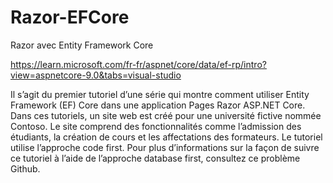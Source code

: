# Razor-EFCore
Razor avec Entity Framework Core


https://learn.microsoft.com/fr-fr/aspnet/core/data/ef-rp/intro?view=aspnetcore-9.0&tabs=visual-studio


Il s’agit du premier tutoriel d’une série qui montre comment utiliser Entity Framework (EF) Core dans une application Pages Razor ASP.NET Core. Dans ces tutoriels, un site web est créé pour une université fictive nommée Contoso. Le site comprend des fonctionnalités comme l’admission des étudiants, la création de cours et les affectations des formateurs. Le tutoriel utilise l’approche code first. Pour plus d’informations sur la façon de suivre ce tutoriel à l’aide de l’approche database first, consultez ce problème Github.

